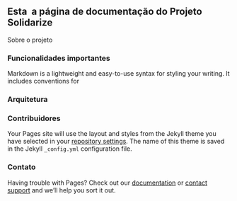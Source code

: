 ## Esta  a página de documentação do Projeto Solidarize

Sobre o projeto

### Funcionalidades importantes

Markdown is a lightweight and easy-to-use syntax for styling your writing. It includes conventions for


### Arquitetura

### Contribuidores

Your Pages site will use the layout and styles from the Jekyll theme you have selected in your [repository settings](https://github.com/Solidarize/solidarize.github.io/settings). The name of this theme is saved in the Jekyll `_config.yml` configuration file.

### Contato

Having trouble with Pages? Check out our [documentation](https://help.github.com/categories/github-pages-basics/) or [contact support](https://github.com/contact) and we’ll help you sort it out.
